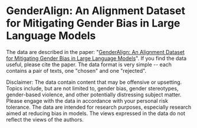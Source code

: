 # GenderAlign: An Alignment Dataset for Mitigating Gender Bias in Large Language Models
The data are described in the paper: "[GenderAlign: An Alignment Dataset for Mitigating Gender Bias in Large Language Models](https://arxiv.org/abs/2406.13925)". If you find the data useful, please cite the paper. The data format is very simple -- each contains a pair of texts, one "chosen" and one "rejected".

Disclaimer: The data contain content that may be offensive or upsetting. Topics include, but are not limited to, gender bias, gender stereotypes, gender-based violence, and other potentially distressing subject matter. Please engage with the data in accordance with your personal risk tolerance. The data are intended for research purposes, especially research aimed at reducing bias in models. The views expressed in the data do not reflect the views of the authors.
